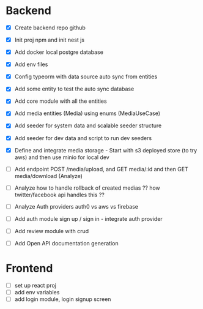 # Backend

- [x] Create backend repo github
- [x] Init proj npm and init nest js
- [x] Add docker local postgre database
- [x] Add env files
- [x] Config typeorm with data source auto sync from entities
- [x] Add some entity to test the auto sync database
- [x] Add core module with all the entities
- [x] Add media entities (Media) using enums (MediaUseCase)
- [x] Add seeder for system data and scalable seeder structure
- [x] Add seeder for dev data and script to run dev seeders
- [x] Define and integrate media storage - Start with s3 deployed store (to try aws) and then use minio for local dev

- [ ] Add endpoint POST /media/upload, and GET media/:id and then GET media/download (Analyze)
- [ ] Analyze how to handle rollback of created medias ?? how twitter/facebook api handles this ??

- [ ] Analyze Auth providers auth0 vs aws vs firebase
- [ ] Add auth module sign up / sign in - integrate auth provider

- [ ] Add review module with crud

- [ ] Add Open API documentation generation

# Frontend

- [ ] set up react proj
- [ ] add env variables
- [ ] add login module, login signup screen
